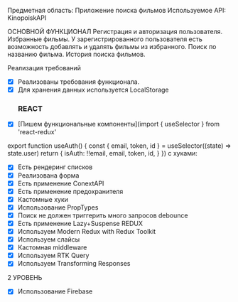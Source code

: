 Предметная область: Приложение поиска фильмов
Используемое API: KinopoiskAPI


ОСНОВНОЙ ФУНКЦИОНАЛ
Регистрация и авторизация пользователя.
Избранные фильмы. У зарегистрированного пользователя есть возможность добавлять и удалять фильмы из избранного.
Поиск по названию фильма.
История поиска фильмов.


Реализация требований
- [x] Реализованы требования функционала.
- [x] Для хранения данных используется LocalStorage
  ### REACT
- [x] [Пишем функциональные компоненты](import { useSelector } from 'react-redux'

export function useAuth() {
  const { email, token, id } = useSelector((state) => state.user)
  return {
    isAuth: !!email,
    email,
    token,
    id,
  }
}) с хуками:
- [x] Есть рендеринг списков
- [x] Реализована форма
- [x] Есть применение ConextAPI
- [x] Есть применение предохранителя
- [x] Кастомные хуки
- [x] Использование PropTypes
- [x] Поиск не должен триггерить много запросов debounce
- [x] Есть применение Lazy+Suspense
REDUX
- [x] Используем Modern Redux with Redux Toolkit
- [x] Используем слайсы
- [x] Кастомная middleware
- [x] Используем RTK Query
- [x] Используем Transforming Responses

2 УРОВЕНЬ
- [x] Использование Firebase
